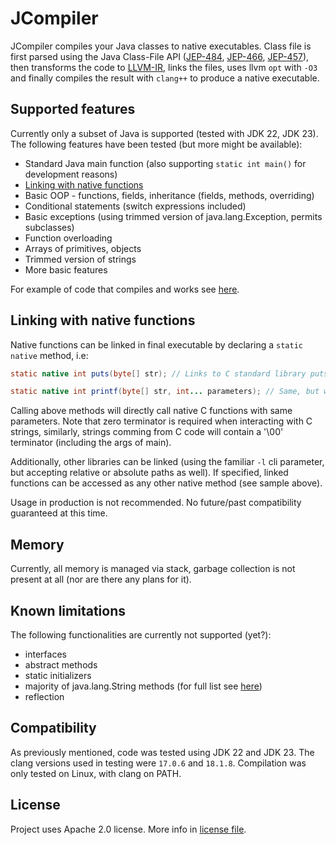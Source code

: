 # JCompiler

JCompiler compiles your Java classes to native executables. Class file is first parsed using the Java Class-File
API ([JEP-484](https://openjdk.org/jeps/484), [JEP-466](https://openjdk.org/jeps/466), [JEP-457](https://openjdk.org/jeps/457)),
then transforms the code to [LLVM-IR](https://llvm.org/docs/LangRef.html), links the files, uses llvm `opt` with `-O3`
and finally compiles the result with `clang++` to produce a native executable.

## Supported features

Currently only a subset of Java is supported (tested with JDK 22, JDK 23).
The following features have been tested (but more might be available):

- Standard Java main function (also supporting `static int main()` for development reasons)
- [Linking with native functions](#linking-with-native-functions)
- Basic OOP - functions, fields, inheritance (fields, methods, overriding)
- Conditional statements (switch expressions included)
- Basic exceptions (using trimmed version of java.lang.Exception, permits subclasses)
- Function overloading
- Arrays of primitives, objects
- Trimmed version of strings
- More basic features

For example of code that compiles and works see [here](src/test/java).

## Linking with native functions

Native functions can be linked in final executable by declaring a `static native` method, i.e:

```java
static native int puts(byte[] str); // Links to C standard library puts

static native int printf(byte[] str, int... parameters); // Same, but with printf, allowing varargs
```

Calling above methods will directly call native C functions with same parameters. Note that zero terminator is required
when interacting with C strings, similarly, strings comming from C code will contain a '\00' terminator (including the
args of main).

Additionally, other libraries can be linked (using the familiar `-l` cli parameter, but accepting relative or absolute
paths as well). If specified, linked functions can be accessed as any other native method (see sample above).

Usage in production is not recommended. No future/past compatibility guaranteed at this time.

## Memory

Currently, all memory is managed via stack, garbage collection is not present at all (nor are there any plans for it).

## Known limitations

The following functionalities are currently not supported (yet?):

- interfaces
- abstract methods
- static initializers
- majority of java.lang.String methods (for full list see [here](src/main/resources/unsupported_functions.json))
- reflection

## Compatibility

As previously mentioned, code was tested using JDK 22 and JDK 23. The clang versions used in testing were `17.0.6` and
`18.1.8`. Compilation was only tested on Linux, with clang on PATH.

## License

Project uses Apache 2.0 license. More info in [license file](LICENSE).